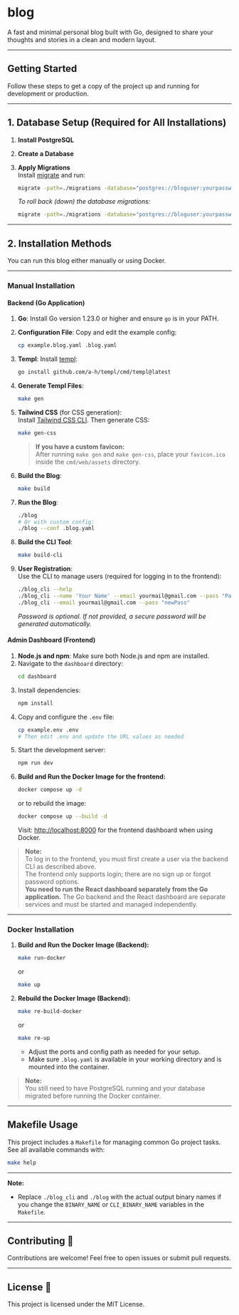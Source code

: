 # blog

A fast and minimal personal blog built with Go, designed to share your thoughts and stories in a clean and modern layout.

---

## Getting Started

Follow these steps to get a copy of the project up and running for development or production.

---

## 1. Database Setup (Required for All Installations)

1. **Install PostgreSQL**  

2. **Create a Database**  

3. **Apply Migrations**  
   Install [migrate](https://github.com/golang-migrate/migrate) and run:
   ```bash
   migrate -path=./migrations -database="postgres://bloguser:yourpassword@localhost:5432/blogdb?sslmode=disable" up
   ```
   *To roll back (down) the database migrations:*
   ```bash
   migrate -path=./migrations -database="postgres://bloguser:yourpassword@localhost:5432/blogdb?sslmode=disable" down
   ```

---

## 2. Installation Methods

You can run this blog either manually or using Docker.

---

### Manual Installation

#### **Backend (Go Application)**

1. **Go**: Install Go version 1.23.0 or higher and ensure `go` is in your PATH.
2. **Configuration File**: Copy and edit the example config:
   ```bash
   cp example.blog.yaml .blog.yaml
   ```
3. **Templ**: Install [templ](https://github.com/a-h/templ):
   ```bash
   go install github.com/a-h/templ/cmd/templ@latest
   ```
4. **Generate Templ Files**:
   ```bash
   make gen
   ```
5. **Tailwind CSS** (for CSS generation):  
   Install [Tailwind CSS CLI](https://tailwindcss.com/blog/standalone-cli). Then generate CSS:
   ```bash
   make gen-css
   ```
   > **If you have a custom favicon:**  
   > After running `make gen` and `make gen-css`, place your `favicon.ico` inside the `cmd/web/assets` directory.
6. **Build the Blog**:
   ```bash
   make build
   ```
7. **Run the Blog**:
   ```bash
   ./blog
   # Or with custom config:
   ./blog --conf .blog.yaml
   ```
8. **Build the CLI Tool**:
   ```bash
   make build-cli
   ```

9. **User Registration**:  
   Use the CLI to manage users (required for logging in to the frontend):
   ```bash
   ./blog_cli --help
   ./blog_cli --name 'Your Name' --email yourmail@gmail.com --pass "Pass"
   ./blog_cli --email yourmail@gmail.com --pass "newPass"
   ```
   *Password is optional. If not provided, a secure password will be generated automatically.*

#### **Admin Dashboard (Frontend)**

1. **Node.js and npm**: Make sure both Node.js and npm are installed.
2. Navigate to the `dashboard` directory:
   ```bash
   cd dashboard
   ```
3. Install dependencies:
   ```bash
   npm install
   ```
4. Copy and configure the `.env` file:
   ```bash
   cp example.env .env
   # Then edit .env and update the URL values as needed
   ```
5. Start the development server:
   ```bash
   npm run dev
   ```
6. **Build and Run the Docker Image for the frontend:**
   ```bash
   docker compose up -d
   ```
   or to rebuild the image:
   ```bash
   docker compose up --build -d
   ```
   Visit: [http://localhost:8000](http://localhost:8000) for the frontend dashboard when using Docker.

> **Note:**  
> To log in to the frontend, you must first create a user via the backend CLI as described above.  
> The frontend only supports login; there are no sign up or forgot password options.  
> **You need to run the React dashboard separately from the Go application.** The Go backend and the React dashboard are separate services and must be started and managed independently.

---

### Docker Installation

1. **Build and Run the Docker Image (Backend):**
   ```bash
   make run-docker
   ```
   or
   ```bash
   make up
   ```
2. **Rebuild the Docker Image (Backend):**
   ```bash
   make re-build-docker 
   ```
   or
   ```bash
   make re-up
   ```
   - Adjust the ports and config path as needed for your setup.
   - Make sure `.blog.yaml` is available in your working directory and is mounted into the container.

> **Note:**  
> You still need to have PostgreSQL running and your database migrated before running the Docker container.

---

## Makefile Usage

This project includes a `Makefile` for managing common Go project tasks.  
See all available commands with:
```bash
make help
```

---

**Note:**  
- Replace `./blog_cli` and `./blog` with the actual output binary names if you change the `BINARY_NAME` or `CLI_BINARY_NAME` variables in the `Makefile`.

---

## Contributing 🤝

Contributions are welcome! Feel free to open issues or submit pull requests.

---

## License 📜

This project is licensed under the MIT License.

